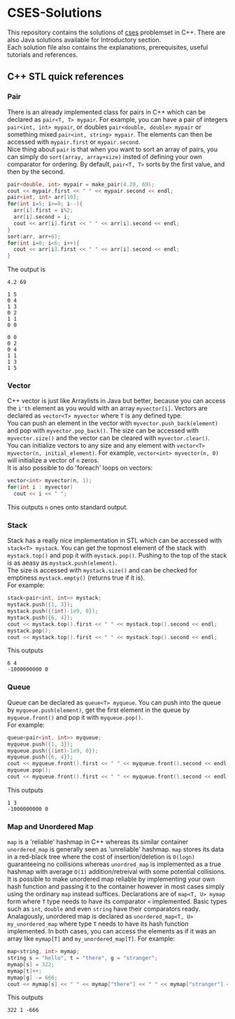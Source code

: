 # CSES-Solutions
This repository contains the solutions of [cses](https://cses.fi/problemset/list/) problemset in C++. There are also Java solutions available for Introductory section.  
Each solution file also contains the explanations, prerequisites, useful tutorials and references.

## C++ STL quick references  
  
  
### Pair
There is an already implemented class for pairs in C++ which can be declared as `pair<T, T> mypair`. For example, you can have a pair of integers `pair<int, int> mypair`, or doubles `pair<double, double> mypair` or something mixed `pair<int, string> mypair`. The elements can then be accessed with `mypair.first` or `mypair.second`.  
Nice thing about `pair` is that when you want to sort an array of pairs, you can simply do `sort(array, array+size)` insted of defining your own comparator for ordering. By default, `pair<T, T>` sorts by the first value, and then by the second.  
```C++
pair<double, int> mypair = make_pair(4.20, 69);
cout << mypair.first << " " << mypair.second << endl;
pair<int, int> arr[10];
for(int i=5; i>=0; i--){
  arr[i].first = i%2;
  arr[i].second = i;
  cout << arr[i].first << " " << arr[i].second << endl;
}
sort(arr, arr+6);
for(int i=0; i<6; i++){
  cout << arr[i].first << " " << arr[i].second << endl;
}
```
The output is
```
4.2 69

1 5
0 4
1 3
0 2
1 1
0 0

0 0
0 2
0 4
1 1
1 3
1 5
```

### Vector
C++ vector is just like Arraylists in Java but better, because you can access the `i'th` element as you would with an array `myvector[i]`. Vectors are declared as `vector<T> myvector` where `T` is any defined type.  
You can push an element in the vector with `myvector.push_back(element)` and pop with `myvector.pop_back()`. The size can be accessed with `myvector.size()` and the vector can be cleared with `myvector.clear()`.  
You can initialize vectors to any size and any element with `vector<T> myvector(n, initial_element)`. For example, `vector<int> myvector(n, 0)` will initialize a vector of `n` zeros.  
It is also possible to do 'foreach' loops on vectors:
```C++
vector<int> myvector(n, 1);
for(int i : myvector)
  cout << i << " ";
```
This outputs `n` ones onto standard output.

### Stack  
Stack has a really nice implementation in STL which can be accessed with `stack<T> mystack`. You can get the topmost element of the stack with `mystack.top()` and pop it with `mystack.pop()`. Pushing to the top of the stack is as aeasy as `mystack.push(element)`.  
The size is accessed with `mystack.size()` and can be checked for emptiness `mystack.empty()` (returns true if it is).  
For example:
```C++
stack<pair<int, int>> mystack;
mystack.push({1, 3});
mystack.push({(int)-1e9, 0});
mystack.push({6, 4});
cout << mystack.top().first << " " << mystack.top().second << endl;
mystack.pop();
cout << mystack.top().first << " " << mystack.top().second << endl;
```
This outputs
```
6 4
-1000000000 0
```

### Queue
Queue can be declared as `queue<T> myqueue`. You can push into the queue by `myqueue.push(element)`, get the first element in the queue by `myqueue.front()` and pop it with `myqueue.pop()`.  
For example:
```C++
queue<pair<int, int>> myqueue;
myqueue.push({1, 3});
myqueue.push({(int)-1e9, 0});
myqueue.push({6, 4});
cout << myqueue.front().first << " " << myqueue.front().second << endl;
myqueue.pop();
cout << myqueue.front().first << " " << myqueue.front().second << endl;
```
This outputs
```
1 3
-1000000000 0
```

### Map  and Unordered Map
`map` is a 'reliable' hashmap in C++ whereas its similar container `unordered_map` is generally seen as 'unreliable' hashmap. `map` stores its data in a red-black tree where the cost of insertion/deletion is `O(logn)` guaranteeing no collisions whereas `unordred_map` is implemented as a true hashmap with average `O(1)` addition/retreival with some potential collisions. It is possible to make unordered map reliable by implementing your own hash function and passing it to the container however in most cases simply using the ordinary `map` instead suffices.
Declarations are of `map<T, U> mymap` form where `T` type needs to have its comparator `<` implemented. Basic types such as `int`, `double` and even `string` have their comparators ready. Analagously, unordered map is declared as `unordered_map<T, U> my_unordered_map` where type `T` needs to have its hash function implemented.
In both cases, you can access the elements as if it was an array like `mymap[T]` and `my_unordered_map[T]`.
For example:
```C++
map<string, int> mymap;
string s = "hello", t = "there", g = "stranger";
mymap[s] = 322;
mymap[t]++;
mymap[g] -= 666;
cout << mymap[s] << " " << mymap["there"] << " " << mymap["stranger"] << endl;
```
This outputs
```
322 1 -666
```
